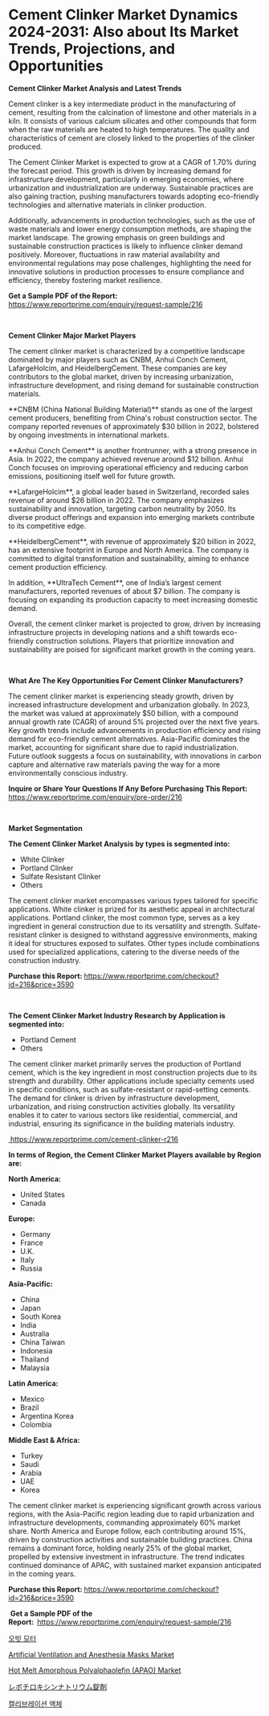 <p><h1>Cement Clinker Market Dynamics 2024-2031: Also about Its Market Trends, Projections, and Opportunities</h1></p><p><strong>Cement Clinker Market Analysis and Latest Trends</strong></p>
<p><p>Cement clinker is a key intermediate product in the manufacturing of cement, resulting from the calcination of limestone and other materials in a kiln. It consists of various calcium silicates and other compounds that form when the raw materials are heated to high temperatures. The quality and characteristics of cement are closely linked to the properties of the clinker produced.</p><p>The Cement Clinker Market is expected to grow at a CAGR of 1.70% during the forecast period. This growth is driven by increasing demand for infrastructure development, particularly in emerging economies, where urbanization and industrialization are underway. Sustainable practices are also gaining traction, pushing manufacturers towards adopting eco-friendly technologies and alternative materials in clinker production.</p><p>Additionally, advancements in production technologies, such as the use of waste materials and lower energy consumption methods, are shaping the market landscape. The growing emphasis on green buildings and sustainable construction practices is likely to influence clinker demand positively. Moreover, fluctuations in raw material availability and environmental regulations may pose challenges, highlighting the need for innovative solutions in production processes to ensure compliance and efficiency, thereby fostering market resilience.</p></p>
<p><strong>Get a Sample PDF of the Report:&nbsp;</strong> <a href="https://www.reportprime.com/enquiry/request-sample/216">https://www.reportprime.com/enquiry/request-sample/216</a></p>
<p>&nbsp;</p>
<p><strong>Cement Clinker Major Market Players</strong></p>
<p><p>The cement clinker market is characterized by a competitive landscape dominated by major players such as CNBM, Anhui Conch Cement, LafargeHolcim, and HeidelbergCement. These companies are key contributors to the global market, driven by increasing urbanization, infrastructure development, and rising demand for sustainable construction materials.</p><p>**CNBM (China National Building Material)** stands as one of the largest cement producers, benefiting from China's robust construction sector. The company reported revenues of approximately $30 billion in 2022, bolstered by ongoing investments in international markets.</p><p>**Anhui Conch Cement** is another frontrunner, with a strong presence in Asia. In 2022, the company achieved revenue around $12 billion. Anhui Conch focuses on improving operational efficiency and reducing carbon emissions, positioning itself well for future growth.</p><p>**LafargeHolcim**, a global leader based in Switzerland, recorded sales revenue of around $26 billion in 2022. The company emphasizes sustainability and innovation, targeting carbon neutrality by 2050. Its diverse product offerings and expansion into emerging markets contribute to its competitive edge.</p><p>**HeidelbergCement**, with revenue of approximately $20 billion in 2022, has an extensive footprint in Europe and North America. The company is committed to digital transformation and sustainability, aiming to enhance cement production efficiency.</p><p>In addition, **UltraTech Cement**, one of India’s largest cement manufacturers, reported revenues of about $7 billion. The company is focusing on expanding its production capacity to meet increasing domestic demand.</p><p>Overall, the cement clinker market is projected to grow, driven by increasing infrastructure projects in developing nations and a shift towards eco-friendly construction solutions. Players that prioritize innovation and sustainability are poised for significant market growth in the coming years.</p></p>
<p>&nbsp;</p>
<p><strong>What Are The Key Opportunities For Cement Clinker Manufacturers?</strong></p>
<p><p>The cement clinker market is experiencing steady growth, driven by increased infrastructure development and urbanization globally. In 2023, the market was valued at approximately $50 billion, with a compound annual growth rate (CAGR) of around 5% projected over the next five years. Key growth trends include advancements in production efficiency and rising demand for eco-friendly cement alternatives. Asia-Pacific dominates the market, accounting for significant share due to rapid industrialization. Future outlook suggests a focus on sustainability, with innovations in carbon capture and alternative raw materials paving the way for a more environmentally conscious industry.</p></p>
<p><strong>Inquire or Share Your Questions If Any Before Purchasing This Report:</strong> <a href="https://www.reportprime.com/enquiry/pre-order/216">https://www.reportprime.com/enquiry/pre-order/216</a></p>
<p>&nbsp;</p>
<p><strong>Market Segmentation</strong></p>
<p><strong>The Cement Clinker Market Analysis by types is segmented into:</strong></p>
<p><ul><li>White Clinker</li><li>Portland Clinker</li><li>Sulfate Resistant Clinker</li><li>Others</li></ul></p>
<p><p>The cement clinker market encompasses various types tailored for specific applications. White clinker is prized for its aesthetic appeal in architectural applications. Portland clinker, the most common type, serves as a key ingredient in general construction due to its versatility and strength. Sulfate-resistant clinker is designed to withstand aggressive environments, making it ideal for structures exposed to sulfates. Other types include combinations used for specialized applications, catering to the diverse needs of the construction industry.</p></p>
<p><strong>Purchase this Report:&nbsp;</strong><a href="https://www.reportprime.com/checkout?id=216&price=3590">https://www.reportprime.com/checkout?id=216&price=3590</a></p>
<p>&nbsp;</p>
<p><strong>The Cement Clinker Market Industry Research by Application is segmented into:</strong></p>
<p><ul><li>Portland Cement</li><li>Others</li></ul></p>
<p><p>The cement clinker market primarily serves the production of Portland cement, which is the key ingredient in most construction projects due to its strength and durability. Other applications include specialty cements used in specific conditions, such as sulfate-resistant or rapid-setting cements. The demand for clinker is driven by infrastructure development, urbanization, and rising construction activities globally. Its versatility enables it to cater to various sectors like residential, commercial, and industrial, ensuring its significance in the building materials industry.</p></p>
<p><a href="https://www.reportprime.com/cement-clinker-r216">&nbsp;https://www.reportprime.com/cement-clinker-r216</a></p>
<p><strong>In terms of Region, the Cement Clinker Market Players available by Region are:</strong></p>
<p>
    <p> <strong> North America: </strong>
        <ul>
            <li>United States</li>
            <li>Canada</li>
        </ul>
        </p> 
    <p> <strong> Europe: </strong>
        <ul>
            <li>Germany</li>
            <li>France</li>
            <li>U.K.</li>
            <li>Italy</li>
            <li>Russia</li>
        </ul>
        </p> 
    <p> <strong> Asia-Pacific: </strong>
        <ul>
            <li>China</li>
            <li>Japan</li>
            <li>South Korea</li>
            <li>India</li>
            <li>Australia</li>
            <li>China Taiwan</li>
            <li>Indonesia</li>
            <li>Thailand</li>
            <li>Malaysia</li>
        </ul>
        </p> 
    <p> <strong> Latin America: </strong>
        <ul>
            <li>Mexico</li>
            <li>Brazil</li>
            <li>Argentina Korea</li>
            <li>Colombia</li>
        </ul>
        </p> 
    <p> <strong> Middle East & Africa: </strong>
        <ul>
            <li>Turkey</li>
            <li>Saudi</li>
            <li>Arabia</li>
            <li>UAE</li>
            <li>Korea</li>
        </ul>
    </p>
    </p>
<p><p>The cement clinker market is experiencing significant growth across various regions, with the Asia-Pacific region leading due to rapid urbanization and infrastructure developments, commanding approximately 60% market share. North America and Europe follow, each contributing around 15%, driven by construction activities and sustainable building practices. China remains a dominant force, holding nearly 25% of the global market, propelled by extensive investment in infrastructure. The trend indicates continued dominance of APAC, with sustained market expansion anticipated in the coming years.</p></p>
<p><strong>Purchase this Report: </strong><a href="https://www.reportprime.com/checkout?id=216&price=3590">https://www.reportprime.com/checkout?id=216&price=3590</a></p>
<p>&nbsp;<strong>Get a Sample PDF of the Report:&nbsp;&nbsp;</strong><a href="https://www.reportprime.com/enquiry/request-sample/216">https://www.reportprime.com/enquiry/request-sample/216</a></p>
<p><strong></strong></p>
<p><p><a href="https://medium.com/@delmyx2tuliau/%EC%98%A4%EB%A5%B4%EB%B9%97-%EB%AA%A8%ED%84%B0-%EC%8B%9C%EC%9E%A5-%EC%8B%AC%EC%B8%B5-%EB%B6%84%EC%84%9D-%EB%8F%99%ED%96%A5-%EC%8B%9C%EC%9E%A5-%EC%84%B8%EB%B6%84%ED%99%94-%EB%B0%8F-%EA%B2%BD%EC%9F%81-%EB%B6%84%EC%84%9D-4ec456a9fad9">오빗 모터</a></p><p><a href="https://issuu.com/reportprime-2/docs/artificial-ventilation-and-anesthes_77bfcafa607b90">Artificial Ventilation and Anesthesia Masks Market</a></p><p><a href="https://issuu.com/reportprime-2/docs/hot-melt-amorphous-polyalphaolefin-_00bde060b7245f">Hot Melt Amorphous Polyalphaolefin (APAO) Market</a></p><p><a href="https://medium.com/@hattietromp/%E3%83%AC%E3%83%9C%E3%83%81%E3%83%AD%E3%82%AD%E3%82%B7%E3%83%B3%E3%83%8A%E3%83%88%E3%83%AA%E3%82%A6%E3%83%A0%E9%8C%A0%E3%81%AE%E5%B8%82%E5%A0%B4%E8%AA%BF%E6%9F%BB%E3%81%A8%E7%94%A3%E6%A5%AD%E3%81%AE%E9%80%B2%E5%8C%96-%E3%81%8A%E3%82%88%E3%81%B32031%E5%B9%B4%E3%81%BE%E3%81%A7%E3%81%AE%E4%BA%88%E6%B8%AC-0095b455f638">レボチロキシンナトリウム錠剤</a></p><p><a href="https://medium.com/@delmyx2tuliau/%EC%BA%98%EB%A6%AC%EB%B8%8C%EB%A0%88%EC%9D%B4%EC%85%98-%EC%95%A1%EC%B2%B4-%EC%8B%9C%EC%9E%A5%EC%9D%98-%EB%AF%B8%EB%9E%98-%EA%B8%80%EB%A1%9C%EB%B2%8C-%EC%8B%9C%EC%9E%A5-%EC%98%88%EC%B8%A1-%EB%B0%8F-%EC%8B%9C%EC%9E%A5-%EB%8F%99%ED%96%A5-2024-2031-00b2dc392f23">캘리브레이션 액체</a></p></p>